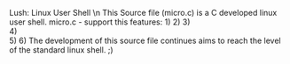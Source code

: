 Lush: Linux User Shell \n This Source file (micro.c) is a C developed linux user shell. 
micro.c - support this features:
1)
2)
3)     
4)   
5)
6)
The development of this source file continues aims to reach the level of the standard linux shell. ;)

